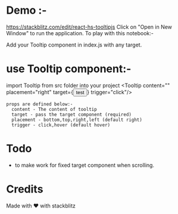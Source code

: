 # Demo :- 
  https://stackblitz.com/edit/react-hs-tooltipjs
  Click on "Open in New Window" to run the application.
  To play with this notebook:-
  
  Add your Tooltip component in index.js with any target.


# use  Tooltip component:-
  import Tooltip from src folder into your project 
  <Tooltip  content="" placement="right" target={<button className="test1">test</button>} trigger="click"/>

    props are defined below:-
      content - The content of tooltip
      target - pass the target component (required)
      placement - bottom,top,right,left (default right)
      trigger - click,hover (default hover)


# Todo
  - to make work for fixed target component when scrolling. 
  
# Credits
 Made with ❤ with stackblitz
